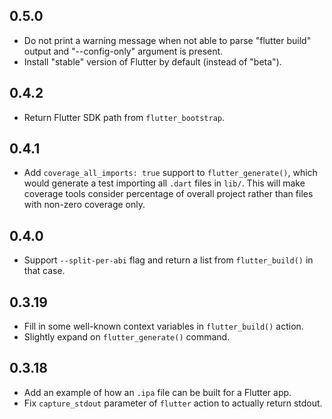 ## 0.5.0

- Do not print a warning message when not able to parse "flutter build" output
  and "--config-only" argument is present.
- Install "stable" version of Flutter by default (instead of "beta").

## 0.4.2

- Return Flutter SDK path from `flutter_bootstrap`.

## 0.4.1

- Add `coverage_all_imports: true` support to `flutter_generate()`, which would
  generate a test importing all `.dart` files in `lib/`. This will make coverage
  tools consider percentage of overall project rather than files with non-zero
  coverage only.

## 0.4.0

- Support `--split-per-abi` flag and return a list from `flutter_build()` in
  that case.

## 0.3.19

- Fill in some well-known context variables in `flutter_build()` action.
- Slightly expand on `flutter_generate()` command.

## 0.3.18

- Add an example of how an `.ipa` file can be built for a Flutter app.
- Fix `capture_stdout` parameter of `flutter` action to actually return stdout.
